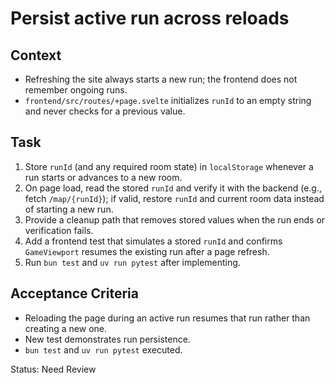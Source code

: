 # Persist active run across reloads

## Context
- Refreshing the site always starts a new run; the frontend does not remember ongoing runs.
- `frontend/src/routes/+page.svelte` initializes `runId` to an empty string and never checks for a previous value.

## Task
1. Store `runId` (and any required room state) in `localStorage` whenever a run starts or advances to a new room.
2. On page load, read the stored `runId` and verify it with the backend (e.g., fetch `/map/{runId}`); if valid, restore `runId` and current room data instead of starting a new run.
3. Provide a cleanup path that removes stored values when the run ends or verification fails.
4. Add a frontend test that simulates a stored `runId` and confirms `GameViewport` resumes the existing run after a page refresh.
5. Run `bun test` and `uv run pytest` after implementing.

## Acceptance Criteria
- Reloading the page during an active run resumes that run rather than creating a new one.
- New test demonstrates run persistence.
- `bun test` and `uv run pytest` executed.

Status: Need Review
